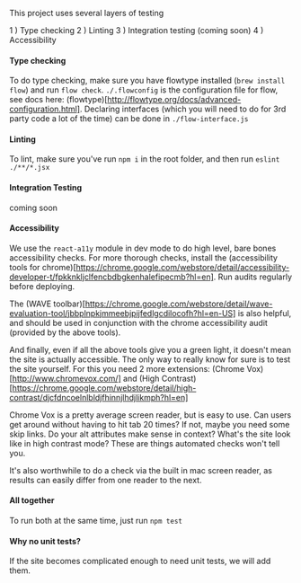 This project uses several layers of testing

1 ) Type checking
2 ) Linting
3 ) Integration testing (coming soon)
4 ) Accessibility

#### Type checking
To do type checking, make sure you have flowtype installed (`brew install flow`) and run `flow check`. `./.flowconfig` is the configuration file for flow, see docs here: (flowtype)[http://flowtype.org/docs/advanced-configuration.html]. Declaring interfaces (which you will need to do for 3rd party code a lot of the time) can be done in `./flow-interface.js`

#### Linting
To lint, make sure you've run `npm i` in the root folder, and then run `eslint ./**/*.jsx`

#### Integration Testing
coming soon

#### Accessibility
We use the `react-a11y` module in dev mode to do high level, bare bones accessibility checks. For more thorough checks, install the (accessibility tools for chrome)[https://chrome.google.com/webstore/detail/accessibility-developer-t/fpkknkljclfencbdbgkenhalefipecmb?hl=en]. Run audits regularly before deploying.

The (WAVE toolbar)[https://chrome.google.com/webstore/detail/wave-evaluation-tool/jbbplnpkjmmeebjpijfedlgcdilocofh?hl=en-US] is also helpful, and should be used in conjunction with the chrome accessibility audit (provided by the above tools).

And finally, even if all the above tools give you a green light, it doesn't mean the site is actually accessible. The only way to really know for sure is to test the site yourself. For this you need 2 more extensions: (Chrome Vox)[http://www.chromevox.com/] and (High Contrast)[https://chrome.google.com/webstore/detail/high-contrast/djcfdncoelnlbldjfhinnjlhdjlikmph?hl=en]

Chrome Vox is a pretty average screen reader, but is easy to use. Can users get around without having to hit tab 20 times? If not, maybe you need some skip links. Do your alt attributes make sense in context? What's the site look like in high contrast mode? These are things automated checks won't tell you.

It's also worthwhile to do a check via the built in mac screen reader, as results can easily differ from one reader to the next.

#### All together
To run both at the same time, just run `npm test`



#### Why no unit tests?
If the site becomes complicated enough to need unit tests, we will add them.
